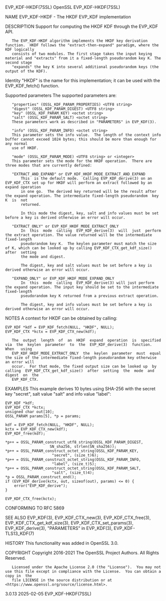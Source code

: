 EVP_KDF-HKDF(7SSL)							    OpenSSL							    EVP_KDF-HKDF(7SSL)

NAME
       EVP_KDF-HKDF - The HKDF EVP_KDF implementation

DESCRIPTION
       Support for computing the HKDF KDF through the EVP_KDF API.

       The EVP_KDF-HKDF algorithm implements the HKDF key derivation function.	HKDF follows the "extract-then-expand" paradigm, where the KDF logically
       consists of two modules. The first stage takes the input keying material and "extracts" from it a fixed-length pseudorandom key K. The second stage
       "expands" the key K into several additional pseudorandom keys (the output of the KDF).

   Identity
       "HKDF" is the name for this implementation; it can be used with the EVP_KDF_fetch() function.

   Supported parameters
       The supported parameters are:

       "properties" (OSSL_KDF_PARAM_PROPERTIES) <UTF8 string>
       "digest" (OSSL_KDF_PARAM_DIGEST) <UTF8 string>
       "key" (OSSL_KDF_PARAM_KEY) <octet string>
       "salt" (OSSL_KDF_PARAM_SALT) <octet string>
	   These parameters work as described in "PARAMETERS" in EVP_KDF(3).

       "info" (OSSL_KDF_PARAM_INFO) <octet string>
	   This parameter sets the info value.	The length of the context info buffer cannot exceed 1024 bytes; this should be more than enough for any normal
	   use of HKDF.

       "mode" (OSSL_KDF_PARAM_MODE) <UTF8 string> or <integer>
	   This parameter sets the mode for the HKDF operation.	 There are three modes that are currently defined:

	   "EXTRACT_AND_EXPAND" or EVP_KDF_HKDF_MODE_EXTRACT_AND_EXPAND
	       This  is the default mode.  Calling EVP_KDF_derive(3) on an EVP_KDF_CTX set up for HKDF will perform an extract followed by an expand operation
	       in one go.  The derived key returned will be the result after the expand operation. The intermediate fixed-length pseudorandom  key  K  is  not
	       returned.

	       In this mode the digest, key, salt and info values must be set before a key is derived otherwise an error will occur.

	   "EXTRACT_ONLY" or EVP_KDF_HKDF_MODE_EXTRACT_ONLY
	       In  this	 mode  calling	EVP_KDF_derive(3)  will	 just  perform the extract operation. The value returned will be the intermediate fixed-length
	       pseudorandom key K.  The keylen parameter must match the size of K, which can be looked up by calling EVP_KDF_CTX_get_kdf_size() after  setting
	       the mode and digest.

	       The digest, key and salt values must be set before a key is derived otherwise an error will occur.

	   "EXPAND_ONLY" or EVP_KDF_HKDF_MODE_EXPAND_ONLY
	       In  this	 mode  calling	EVP_KDF_derive(3) will just perform the expand operation. The input key should be set to the intermediate fixed-length
	       pseudorandom key K returned from a previous extract operation.

	       The digest, key and info values must be set before a key is derived otherwise an error will occur.

NOTES
       A context for HKDF can be obtained by calling:

	EVP_KDF *kdf = EVP_KDF_fetch(NULL, "HKDF", NULL);
	EVP_KDF_CTX *kctx = EVP_KDF_CTX_new(kdf);

       The  output  length  of	an  HKDF  expand  operation  is	 specified  via	 the  keylen  parameter	 to  the  EVP_KDF_derive(3)  function.	  When	 using
       EVP_KDF_HKDF_MODE_EXTRACT_ONLY  the  keylen  parameter  must  equal  the size of the intermediate fixed-length pseudorandom key otherwise an error will
       occur.  For that mode, the fixed output size can be looked up  by  calling  EVP_KDF_CTX_get_kdf_size()  after  setting  the  mode  and  digest  on  the
       EVP_KDF_CTX.

EXAMPLES
       This example derives 10 bytes using SHA-256 with the secret key "secret", salt value "salt" and info value "label":

	EVP_KDF *kdf;
	EVP_KDF_CTX *kctx;
	unsigned char out[10];
	OSSL_PARAM params[5], *p = params;

	kdf = EVP_KDF_fetch(NULL, "HKDF", NULL);
	kctx = EVP_KDF_CTX_new(kdf);
	EVP_KDF_free(kdf);

	*p++ = OSSL_PARAM_construct_utf8_string(OSSL_KDF_PARAM_DIGEST,
						SN_sha256, strlen(SN_sha256));
	*p++ = OSSL_PARAM_construct_octet_string(OSSL_KDF_PARAM_KEY,
						 "secret", (size_t)6);
	*p++ = OSSL_PARAM_construct_octet_string(OSSL_KDF_PARAM_INFO,
						 "label", (size_t)5);
	*p++ = OSSL_PARAM_construct_octet_string(OSSL_KDF_PARAM_SALT,
						 "salt", (size_t)4);
	*p = OSSL_PARAM_construct_end();
	if (EVP_KDF_derive(kctx, out, sizeof(out), params) <= 0) {
	    error("EVP_KDF_derive");
	}

	EVP_KDF_CTX_free(kctx);

CONFORMING TO
       RFC 5869

SEE ALSO
       EVP_KDF(3),   EVP_KDF_CTX_new(3),  EVP_KDF_CTX_free(3),	EVP_KDF_CTX_get_kdf_size(3),  EVP_KDF_CTX_set_params(3),  EVP_KDF_derive(3),  "PARAMETERS"  in
       EVP_KDF(3), EVP_KDF-TLS13_KDF(7)

HISTORY
       This functionality was added in OpenSSL 3.0.

COPYRIGHT
       Copyright 2016-2021 The OpenSSL Project Authors. All Rights Reserved.

       Licensed under the Apache License 2.0 (the "License").  You may not use this file except in compliance with the License.	 You can obtain a copy in  the
       file LICENSE in the source distribution or at <https://www.openssl.org/source/license.html>.

3.0.13									  2025-02-05							    EVP_KDF-HKDF(7SSL)
